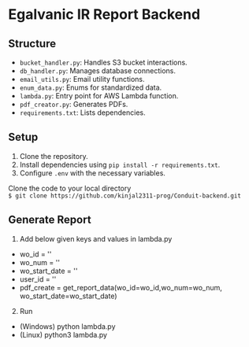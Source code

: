 # Egalvanic IR Report Backend
## Structure
- `bucket_handler.py`: Handles S3 bucket interactions.
- `db_handler.py`: Manages database connections.
- `email_utils.py`: Email utility functions.
- `enum_data.py`: Enums for standardized data.
- `lambda.py`: Entry point for AWS Lambda function.
- `pdf_creator.py`: Generates PDFs.
- `requirements.txt`: Lists dependencies.

## Setup
1. Clone the repository.
2. Install dependencies using `pip install -r requirements.txt`.
3. Configure `.env` with the necessary variables.

Clone the code to your local directory  
`$ git clone https://github.com/kinjal2311-prog/Conduit-backend.git`  

## Generate Report
1. Add below given keys and values in lambda.py
 - wo_id = ''
 - wo_num = ''
 - wo_start_date = ''
 - user_id = ''
 - pdf_create = get_report_data(wo_id=wo_id,wo_num=wo_num, wo_start_date=wo_start_date)
2. Run
 - (Windows) python lambda.py
 - (Linux) python3 lambda.py


